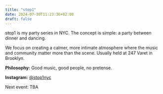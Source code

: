 ```yaml
---
title: "stop1"
date: 2024-07-30T11:23:36+02:00
draft: false
---
```


stop1 is my party series in NYC. The concept is simple: a party between dinner and dancing. 

We focus on creating a calmer, more intimate atmosphere where the music and community matter more than the scene. Usually held at 247 Varet in Brooklyn.

**Philosophy:** Good music, good people, no pretense.

**Instagram:** [@stop1nyc](https://instagram.com/stop1nyc)

Next event: TBA
